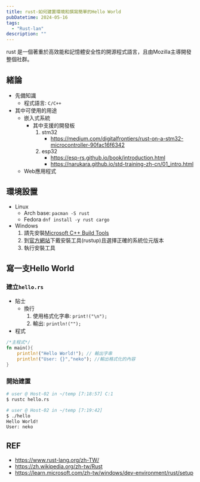 ```yaml
---
title: rust-如何建置環境和撰寫簡單的Hello World
pubDatetime: 2024-05-16
tags:
  - "Rust-lan"
description: ""
---
```


rust
是一個著重於高效能和記憶體安全性的開源程式語言，且由Mozilla主導開發整個社群。

<!--more-->

## 緒論

- 先備知識
  - 程式語言: `C/C++`
- 其中可使用的用途
  - 嵌入式系統
    - 其中支援的開發板
      1. stm32
         - https://medium.com/digitalfrontiers/rust-on-a-stm32-microcontroller-90fac16f6342
      2. esp32
         - https://esp-rs.github.io/book/introduction.html
         - https://narukara.github.io/std-training-zh-cn/01_intro.html
  - Web應用程式

## 環境設置

- Linux
  - Arch base: `pacman -S rust`
  - Fedora `dnf install -y rust cargo`
- Windows
  1. 請先安裝[Microsoft C++ Build Tools](https://visualstudio.microsoft.com/zh-hant/visual-cpp-build-tools/)
  2. 到[官方網站](https://www.rust-lang.org/tools/install)下戴安裝工具(rustup)且選擇正確的系統位元版本
  3. 執行安裝工具

## 寫一支Hello World

### 建立`hello.rs`

- 貼士
  - 換行
    1. 使用格式化字串: `print!("\n");`
    2. 輸出: `println!("");`
- 程式

```rust
/*主程式*/
fn main(){
    println!("Hello World!"); // 輸出字串
    println!("User: {}","neko"); //輸出格式化的內容
}
```

### 開始建置

```zsh
# user @ Host-02 in ~/temp [7:18:57] C:1
$ rustc hello.rs

# user @ Host-02 in ~/temp [7:19:42]
$ ./hello
Hello World!
User: neko
```

## REF

- https://www.rust-lang.org/zh-TW/
- https://zh.wikipedia.org/zh-tw/Rust
- https://learn.microsoft.com/zh-tw/windows/dev-environment/rust/setup
